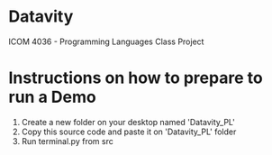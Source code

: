 # Datavity 
ICOM 4036 - Programming Languages Class Project

# Instructions on how to prepare to run a Demo
1. Create a new folder on your desktop named 'Datavity_PL'
2. Copy this source code and paste it on 'Datavity_PL' folder
3. Run terminal.py from src 
